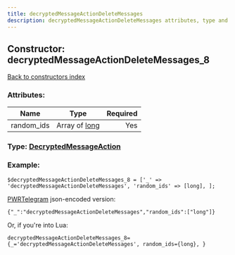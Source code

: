 ```yaml
---
title: decryptedMessageActionDeleteMessages
description: decryptedMessageActionDeleteMessages attributes, type and example
---
```

## Constructor: decryptedMessageActionDeleteMessages\_8  
[Back to constructors index](index.md)



### Attributes:

| Name     |    Type       | Required |
|----------|:-------------:|---------:|
|random\_ids|Array of [long](../types/long.md) | Yes|



### Type: [DecryptedMessageAction](../types/DecryptedMessageAction.md)


### Example:

```
$decryptedMessageActionDeleteMessages_8 = ['_' => 'decryptedMessageActionDeleteMessages', 'random_ids' => [long], ];
```  

[PWRTelegram](https://pwrtelegram.xyz) json-encoded version:

```
{"_":"decryptedMessageActionDeleteMessages","random_ids":["long"]}
```


Or, if you're into Lua:  


```
decryptedMessageActionDeleteMessages_8={_='decryptedMessageActionDeleteMessages', random_ids={long}, }

```


